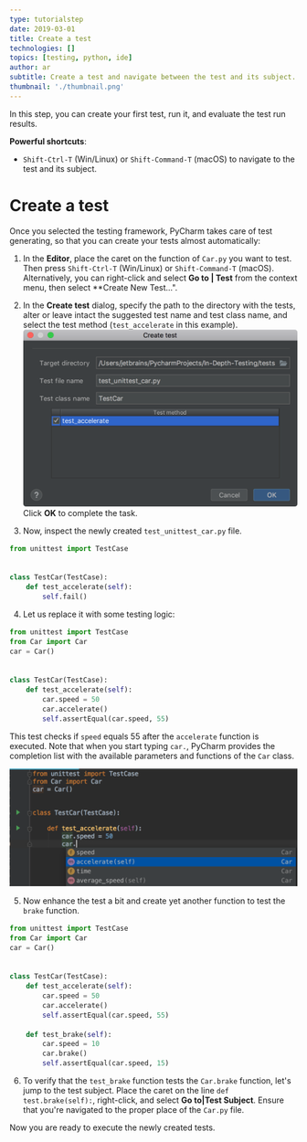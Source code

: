 ```yaml
---
type: tutorialstep
date: 2019-03-01
title: Create a test
technologies: []
topics: [testing, python, ide]
author: ar
subtitle: Create a test and navigate between the test and its subject.
thumbnail: './thumbnail.png'
---
```


In this step, you can create your first test, run it, and evaluate the test run results.

**Powerful shortcuts**: 
-  `Shift-Ctrl-T` (Win/Linux) or `Shift-Command-T` (macOS) to navigate to the test and its subject.

# Create a test

Once you selected the testing framework, PyCharm takes care of test generating, so that you can 
create your tests almost automatically:

1. In the **Editor**, place the caret on the function of `Car.py` you want to test. Then press 
`Shift-Ctrl-T` (Win/Linux) or `Shift-Command-T` (macOS). Alternatively, you can right-click and select
**Go to | Test** from the context menu, then select **Create New Test...".

2. In the **Create test** dialog, specify the path to the directory with the tests, alter or leave intact 
the suggested test name and test class name, and select the test method (`test_accelerate` in this example). 
 ![Create test dialog](screenshots/test_create_test_dialog.png)
Click **OK** to complete the task.

3. Now, inspect the newly created ``test_unittest_car.py`` file.

```python
from unittest import TestCase


class TestCar(TestCase):
    def test_accelerate(self):
        self.fail()
```

4. Let us replace it with some testing logic:

```python
from unittest import TestCase
from Car import Car
car = Car()
 
 
class TestCar(TestCase):
    def test_accelerate(self):
        car.speed = 50
        car.accelerate()
        self.assertEqual(car.speed, 55)
```

This test checks if `speed` equals 55 after the `accelerate` function is executed.
Note that when you start typing `car.`, PyCharm provides the completion list with the 
available parameters and functions of the `Car` class.

![Code completion](screenshots/test_code_completion.png)

5. Now enhance the test a bit and create yet another function to test the `brake` function.

```python
from unittest import TestCase
from Car import Car
car = Car()
 
 
class TestCar(TestCase):
    def test_accelerate(self):
        car.speed = 50
        car.accelerate()
        self.assertEqual(car.speed, 55)
        
    def test_brake(self):
        car.speed = 10
        car.brake()
        self.assertEqual(car.speed, 15)
```

6. To verify that the `test_brake` function tests the `Car.brake` function, let's jump to the test subject.
Place the caret on the line `def test.brake(self):`, right-click, and select **Go to|Test Subject**.
Ensure that you're navigated to the proper place of the `Car.py` file.

Now you are ready to execute the newly created tests.